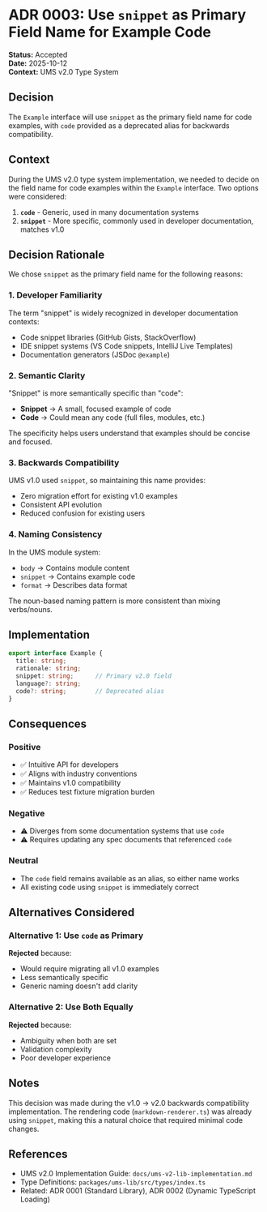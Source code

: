 # ADR 0003: Use `snippet` as Primary Field Name for Example Code

**Status:** Accepted  
**Date:** 2025-10-12  
**Context:** UMS v2.0 Type System

## Decision

The `Example` interface will use `snippet` as the primary field name for code examples, with `code` provided as a deprecated alias for backwards compatibility.

## Context

During the UMS v2.0 type system implementation, we needed to decide on the field name for code examples within the `Example` interface. Two options were considered:

1. **`code`** - Generic, used in many documentation systems
2. **`snippet`** - More specific, commonly used in developer documentation, matches v1.0

## Decision Rationale

We chose `snippet` as the primary field name for the following reasons:

### 1. Developer Familiarity
The term "snippet" is widely recognized in developer documentation contexts:
- Code snippet libraries (GitHub Gists, StackOverflow)
- IDE snippet systems (VS Code snippets, IntelliJ Live Templates)
- Documentation generators (JSDoc `@example`)

### 2. Semantic Clarity
"Snippet" is more semantically specific than "code":
- **Snippet** → A small, focused example of code
- **Code** → Could mean any code (full files, modules, etc.)

The specificity helps users understand that examples should be concise and focused.

### 3. Backwards Compatibility
UMS v1.0 used `snippet`, so maintaining this name provides:
- Zero migration effort for existing v1.0 examples
- Consistent API evolution
- Reduced confusion for existing users

### 4. Naming Consistency
In the UMS module system:
- `body` → Contains module content
- `snippet` → Contains example code
- `format` → Describes data format

The noun-based naming pattern is more consistent than mixing verbs/nouns.

## Implementation

```typescript
export interface Example {
  title: string;
  rationale: string;
  snippet: string;      // Primary v2.0 field
  language?: string;
  code?: string;        // Deprecated alias
}
```

## Consequences

### Positive
- ✅ Intuitive API for developers
- ✅ Aligns with industry conventions
- ✅ Maintains v1.0 compatibility
- ✅ Reduces test fixture migration burden

### Negative
- ⚠️ Diverges from some documentation systems that use `code`
- ⚠️ Requires updating any spec documents that referenced `code`

### Neutral
- The `code` field remains available as an alias, so either name works
- All existing code using `snippet` is immediately correct

## Alternatives Considered

### Alternative 1: Use `code` as Primary
**Rejected** because:
- Would require migrating all v1.0 examples
- Less semantically specific
- Generic naming doesn't add clarity

### Alternative 2: Use Both Equally
**Rejected** because:
- Ambiguity when both are set
- Validation complexity
- Poor developer experience

## Notes

This decision was made during the v1.0 → v2.0 backwards compatibility implementation. The rendering code (`markdown-renderer.ts`) was already using `snippet`, making this a natural choice that required minimal code changes.

## References

- UMS v2.0 Implementation Guide: `docs/ums-v2-lib-implementation.md`
- Type Definitions: `packages/ums-lib/src/types/index.ts`
- Related: ADR 0001 (Standard Library), ADR 0002 (Dynamic TypeScript Loading)
